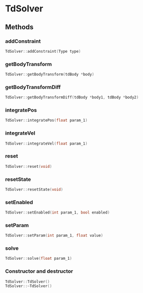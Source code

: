 # TdSolver

## Methods

### addConstraint

```cpp
TdSolver::addConstraint(Type type)
```

### getBodyTransform

```cpp
TdSolver::getBodyTransform(tdBody *body)
```

### getBodyTransformDiff

```cpp
TdSolver::getBodyTransformDiff(tdBody *body1, tdBody *body2)
```

### integratePos

```cpp
TdSolver::integratePos(float param_1)
```

### integrateVel

```cpp
TdSolver::integrateVel(float param_1)
```

### reset

```cpp
TdSolver::reset(void)
```

### resetState

```cpp
TdSolver::resetState(void)
```

### setEnabled

```cpp
TdSolver::setEnabled(int param_1, bool enabled)
```

### setParam

```cpp
TdSolver::setParam(int param_1, float value)
```

### solve

```cpp
TdSolver::solve(float param_1)
```

### Constructor and destructor

```cpp
TdSolver::TdSolver()
TdSolver::~TdSolver()
```

